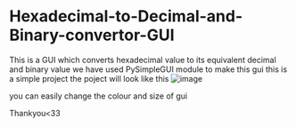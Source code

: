 # Hexadecimal-to-Decimal-and-Binary-convertor-GUI

This is a GUI which converts hexadecimal value to its equivalent decimal and binary value
we have used PySimpleGUI module to make this gui
this is a simple project
the poject will look like this
![image](https://user-images.githubusercontent.com/99634911/178250816-c0dc3be0-c88b-412d-b3d0-6b470c56bd2b.png)

you can easily change the colour and size of gui 

Thankyou<33
